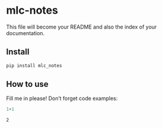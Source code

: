 mlc-notes
================

<!-- WARNING: THIS FILE WAS AUTOGENERATED! DO NOT EDIT! -->

This file will become your README and also the index of your
documentation.

## Install

``` sh
pip install mlc_notes
```

## How to use

Fill me in please! Don’t forget code examples:

``` python
1+1
```

    2
